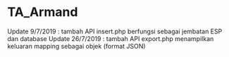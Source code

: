# TA_Armand

Update 9/7/2019 : tambah API insert.php
berfungsi sebagai jembatan ESP dan database
Update 26/7/2019 : tambah API export.php
menampilkan keluaran mapping sebagai objek (format JSON)

